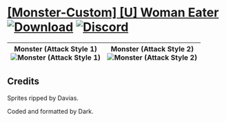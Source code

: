 # [\[Monster-Custom\] \[U\] Woman Eater](https://github.com/Klokinator/FE-Repo/tree/main/Battle%20Animations/Monsters%20-%20Dragons%20and%20Special/%5BMonster-Custom%5D%20%5BU%5D%20Woman%20Eater) [![Download](https://img.shields.io/badge/Download--red?style=social&logo=github)](https://minhaskamal.github.io/DownGit/#/home?url=https://github.com/Klokinator/FE-Repo/tree/main/Battle%20Animations/Monsters%20-%20Dragons%20and%20Special/%5BMonster-Custom%5D%20%5BU%5D%20Woman%20Eater) [![Discord](https://img.shields.io/badge/Discord--blue?style=social&logo=discord)](https://discord.gg/C7VNGnyTPA)

| <b>Monster (Attack Style 1)</b><br/><img alt="Monster (Attack Style 1)" src="https://raw.githubusercontent.com/Klokinator/FE-Repo/main/Battle%20Animations/Monsters%20-%20Dragons%20and%20Special/%5BMonster-Custom%5D%20%5BU%5D%20Woman%20Eater/8.%20Monster%20(Attack%20Style%201)/Monster.gif"/> | <b>Monster (Attack Style 2)</b><br/><img alt="Monster (Attack Style 2)" src="https://raw.githubusercontent.com/Klokinator/FE-Repo/main/Battle%20Animations/Monsters%20-%20Dragons%20and%20Special/%5BMonster-Custom%5D%20%5BU%5D%20Woman%20Eater/8.%20Monster%20(Attack%20Style%202)/Monster.gif"/> |
| :---: | :---: |

## Credits

Sprites ripped by Davias.

Coded and formatted by Dark.






